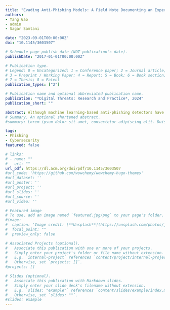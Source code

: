 ```yaml
---
title: "Evading Anti-Phishing Models: A Field Note Documenting an Experience in the Machine Learning Security Evasion Competition 2022"
authors:
- Yang Gao
- admin
- Sagar Samtani

date: "2023-09-01T00:00:00Z"
doi: "10.1145/3603507"

# Schedule page publish date (NOT publication's date).
publishDate: "2017-01-01T00:00:00Z"

# Publication type.
# Legend: 0 = Uncategorized; 1 = Conference paper; 2 = Journal article;
# 3 = Preprint / Working Paper; 4 = Report; 5 = Book; 6 = Book section;
# 7 = Thesis; 8 = Patent
publication_types: ["2"]

# Publication name and optional abbreviated publication name.
publication: "*Digital Threats: Research and Practice*, 2024"
publication_short: ""

abstract: Although machine learning-based anti-phishing detectors have provided promising results in phishing website detection, they remain vulnerable to evasion attacks. The Machine Learning Security Evasion Competition 2022 (MLSEC 2022) provides researchers and practitioners with the opportunity to deploy evasion attacks against anti-phishing machine learning models in real-world settings. In this field note, we share our experience participating in MLSEC 2022. We manipulated the source code of ten phishing HTML pages provided by the competition using obfuscation techniques to evade anti-phishing models. Our evasion attacks employing a benign overlap strategy achieved third place in the competition with 46 out of a potential 80 points. The results of our MLSEC 2022 performance can provide valuable insights for research seeking to robustify machine learning-based anti-phishing detectors.
# Summary. An optional shortened abstract.
#summary: Lorem ipsum dolor sit amet, consectetur adipiscing elit. Duis posuere tellus ac convallis placerat. Proin tincidunt magna sed ex sollicitudin condimentum.

tags:
- Phishing
- Cybersecurity
featured: false

# links:
# - name: ""
#   url: ""
url_pdf: https://dl.acm.org/doi/pdf/10.1145/3603507
#url_code: 'https://github.com/wowchemy/wowchemy-hugo-themes'
#url_dataset: ''
#url_poster: ''
#url_project: ''
#url_slides: ''
#url_source: ''
#url_video: ''

# Featured image
# To use, add an image named `featured.jpg/png` to your page's folder. 
#image:
#  caption: 'Image credit: [**Unsplash**](https://unsplash.com/photos/jdD8gXaTZsc)'
#  focal_point: ""
#  preview_only: false

# Associated Projects (optional).
#   Associate this publication with one or more of your projects.
#   Simply enter your project's folder or file name without extension.
#   E.g. `internal-project` references `content/project/internal-project/index.md`.
#   Otherwise, set `projects: []`.
#projects: []

# Slides (optional).
#   Associate this publication with Markdown slides.
#   Simply enter your slide deck's filename without extension.
#   E.g. `slides: "example"` references `content/slides/example/index.md`.
#   Otherwise, set `slides: ""`.
#slides: example
---
```

